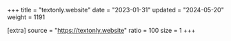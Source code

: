 +++
title = "textonly.website"
date = "2023-01-31"
updated = "2024-05-20"
weight = 1191

[extra]
source = "https://textonly.website"
ratio = 100
size = 1
+++
